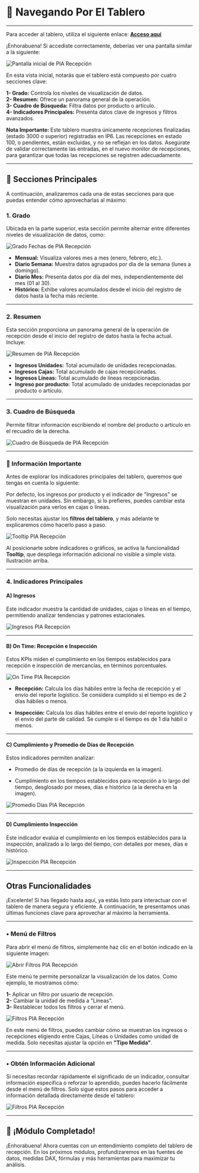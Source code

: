 # 🎯 Navegando Por El Tablero

---
Para acceder al tablero, utiliza el siguiente enlace: <a href="https://josemaestreb.github.io/01_Pharex_Workspace/Tablero%20PIA%20-%20Recepciones.html" target="_blank"><strong>Acceso aquí</strong></a>

¡Enhorabuena! Si accediste correctamente, deberías ver una pantalla similar a la siguiente:  

<img src="http://129.146.151.214:8080/api/BI/_asset/01_Recepcion/001-presentacion.png" alt="Pantalla inicial de PIA Recepción" loading="lazy"/>  

En esta vista inicial, notarás que el tablero está compuesto por cuatro secciones clave:

**1- Grado:** Controla los niveles de visualización de datos.  
**2- Resumen:** Ofrece un panorama general de la operación.  
**3- Cuadro de Búsqueda:** Filtra datos por producto o artículo.  
**4- Indicadores Principales:** Presenta datos clave de ingresos y filtros avanzados.  

<p class="tip"><strong>Nota Importante: </strong>Este tablero muestra únicamente recepciones finalizadas (estado 3000 o superior) registradas en IP6. Las recepciones en estado 100, o pendientes, están excluidas, y no se reflejan en los datos. Asegúrate de validar correctamente las entradas, en el nuevo monitor de recepciones, para garantizar que todas las recepciones se registren adecuadamente.</p>

---

## 🧩 Secciones Principales
A continuación, analizaremos cada una de estas secciones para que puedas entender cómo aprovecharlas al máximo:  

### 1. Grado
Ubicada en la parte superior, esta sección permite alternar entre diferentes niveles de visualización de datos, como:  

<img src="http://129.146.151.214:8080/api/BI/_asset/01_Recepcion/009-grado.png" alt="Grado Fechas de PIA Recepción" loading="lazy"/>  

- **Mensual:** Visualiza valores mes a mes (enero, febrero, etc.).
- **Diario Semana:** Muestra datos agrupados por día de la semana (lunes a domingo).
- **Diario Mes:** Presenta datos por día del mes, independientemente del mes (01 al 30).
- **Histórico:** Exhibe valores acumulados desde el inicio del registro de datos hasta la fecha más reciente.

---

### 2. Resumen
Esta sección proporciona un panorama general de la operación de recepción desde el inicio del registro de datos hasta la fecha actual. Incluye:

<img src="http://129.146.151.214:8080/api/BI/_asset/01_Recepcion/002-resumen.png" alt="Resumen de PIA Recepción" loading="lazy"/>  

- **Ingresos Unidades:** Total acumulado de unidades recepcionadas.
- **Ingresos Cajas:** Total acumulado de cajas recepcionadas.
- **Ingresos Líneas:** Total acumulado de líneas recepcionadas.
- **Ingreso por producto:** Total acumulado de unidades recepcionadas por producto o artículo.

---

### 3. Cuadro de Búsqueda
Permite filtrar información escribiendo el nombre del producto o artículo en el recuadro de la derecha.

<img src="http://129.146.151.214:8080/api/BI/_asset/01_Recepcion/008-producto.png" alt="Cuadro de Búsqueda de PIA Recepción" loading="lazy"/>  

---

### 📣 Información Importante

Antes de explorar los indicadores principales del tablero, queremos que tengas en cuenta lo siguiente: 

Por defecto, los ingresos por producto y el indicador de "Ingresos" se muestran en unidades. Sin embargo, si lo prefieres, puedes cambiar esta visualización para verlos en cajas o líneas.

Solo necesitas ajustar los **filtros del tablero**, y más adelante te explicaremos cómo hacerlo paso a paso.

<img src="http://129.146.151.214:8080/api/BI/_asset/01_Recepcion/003-tooltip.gif" alt="Tooltip PIA Recepción" loading="lazy"/>  

<p class="tip">Al posicionarte sobre indicadores o gráficos, se activa la funcionalidad <strong>Tooltip</strong>, que despliega información adicional no visible a simple vista. Ilustración arriba.</p>

---

### 4. Indicadores Principales

#### A) Ingresos
Este indicador muestra la cantidad de unidades, cajas o líneas en el tiempo, permitiendo analizar tendencias y patrones estacionales.

<img src="http://129.146.151.214:8080/api/BI/_asset/01_Recepcion/004-ingresos.png" alt="Ingresos PIA Recepción" loading="lazy"/>  

---

#### B) On Time: Recepción e Inspección
Estos KPIs miden el cumplimiento en los tiempos establecidos para recepción e inspección de mercancías, en términos porcentuales.  

<img src="http://129.146.151.214:8080/api/BI/_asset/01_Recepcion/005-ontime.png" alt="On Time PIA Recepción" loading="lazy"/>  

- **Recepción:** Calcula los días hábiles entre la fecha de recepción y el envío del reporte logístico. Se considera cumplido si el tiempo es de 2 días hábiles o menos.

- **Inspección:** Calcula los días hábiles entre el envío del reporte logístico y el envío del parte de calidad. Se cumple si el tiempo es de 1 día hábil o menos.

---

#### C) Cumplimiento y Promedio de Días de Recepción
Estos indicadores permiten analizar:  

- Promedio de días de recepción (a la izquierda en la imagen).

- Cumplimiento en los tiempos establecidos para recepción a lo largo del tiempo, desglosado por meses, días e histórico (a la derecha en la imagen).

<img src="http://129.146.151.214:8080/api/BI/_asset/01_Recepcion/006-dias_rec.png" alt="Promedio Días PIA Recepción" loading="lazy"/>  

---

#### D) Cumplimiento Inspección
Este indicador evalúa el cumplimiento en los tiempos establecidos para la inspección, analizado a lo largo del tiempo, con detalles por meses, días e histórico.

<img src="http://129.146.151.214:8080/api/BI/_asset/01_Recepcion/007-cumplimiento_insp.png" alt="Inspección PIA Recepción" loading="lazy"/> 

---

## Otras Funcionalidades

¡Excelente! Si has llegado hasta aquí, ya estás listo para interactuar con el tablero de manera segura y eficiente. A continuación, te presentamos unas últimas funciones clave para aprovechar al máximo la herramienta.

---

### • Menú de Filtros

Para abrir el menú de filtros, simplemente haz clic en el botón indicado en la siguiente imagen:

<img src="http://129.146.151.214:8080/api/BI/_asset/01_Recepcion/011-abrir_filtro.png" alt="Abrir Filtros PIA Recepción" loading="lazy"/> 

Este menú te permite personalizar la visualización de los datos. Como ejemplo, te mostramos cómo:

**1-** Aplicar un filtro por usuario de recepción.  
**2-** Cambiar la unidad de medida a "Líneas".  
**3-** Restablecer todos los filtros y cerrar el menú.  

<img src="http://129.146.151.214:8080/api/BI/_asset/01_Recepcion/010-filtros.gif" alt="Filtros PIA Recepción" loading="lazy"/> 

<p class="tip">En este menú de filtros, puedes cambiar cómo se muestran los ingresos o recepciones eligiendo entre Cajas, Líneas o Unidades como unidad de medida. Solo necesitas ajustar la opción en <strong>"Tipo Medida"</strong>.</p>

---

### • Obtén Información Adicional

Si necesitas recordar rápidamente el significado de un indicador, consultar información específica o reforzar lo aprendido, puedes hacerlo fácilmente desde el menú de filtros. Solo sigue estos pasos para acceder a información detallada directamente desde el tablero:

<img src="http://129.146.151.214:8080/api/BI/_asset/01_Recepcion/012-info_adicional.gif" alt="Filtros PIA Recepción" loading="lazy"/>  

---

## 🎉 ¡Módulo Completado!

¡Enhorabuena! Ahora cuentas con un entendimiento completo del tablero de recepción. En los próximos módulos, profundizaremos en las fuentes de datos, medidas DAX, fórmulas y más herramientas para maximizar tu análisis.